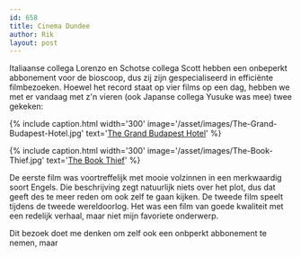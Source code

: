 ```yaml
---
id: 658
title: Cinema Dundee
author: Rik
layout: post
---
```

Italiaanse collega Lorenzo en Schotse collega Scott hebben een onbeperkt abbonement voor de bioscoop, dus zij zijn gespecialiseerd in efficiënte filmbezoeken. Hoewel het record staat op vier films op een dag, hebben we met er vandaag met z'n vieren (ook Japanse collega Yusuke was mee) twee gekeken:

{% include caption.html
    width='300'
    image='/asset/images/The-Grand-Budapest-Hotel.jpg' 
    text='[The Grand Budapest Hotel](http://www.imdb.com/title/tt2278388/)'
%}

{% include caption.html
    width='300'
    image='/asset/images/The-Book-Thief.jpg' 
    text='[The Book Thief](http://www.imdb.com/title/tt0816442/)'
%}

De eerste film was voortreffelijk met mooie volzinnen in een merkwaardig soort Engels. Die beschrijving zegt natuurlijk niets over het plot, dus dat geeft des te meer reden om ook zelf te gaan kijken. De tweede film speelt tijdens de tweede wereldoorlog. Het was een film van goede kwaliteit met een redelijk verhaal, maar niet mijn favoriete onderwerp.

Dit bezoek doet me denken om zelf ook een onbperkt abbonement te nemen, maar